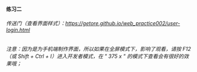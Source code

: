 #### 练习二
###### 传送门（查看界面样式）：https://getore.github.io/web_practice002/user-login.html
###### 注意：因为是为手机端制作界面，所以如果在全屏模式下，影响了观看，请按 F12 （或 Shift + Ctrl + I）进入开发者模式，在 " 375 x " 的模式下查看会有很好的效果哦；
